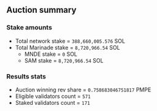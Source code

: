 ## Auction summary

### Stake amounts
- Total network stake = `388,660,005.576` SOL
- Total Marinade stake = `8,720,966.54` SOL
  - MNDE stake = `0` SOL
  - SAM stake = `8,720,966.54` SOL

### Results stats
- Auction winning rev share = `0.758683046751817` PMPE
- Eligible validators count = `571`
- Staked validators count = `171`
